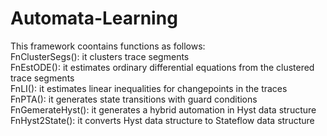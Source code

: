 # Automata-Learning
This framework coontains functions as follows:  
FnClusterSegs(): it clusters trace segments  
FnEstODE(): it estimates ordinary differential equations from the clustered trace segments  
FnLI(): it estimates linear inequalities for changepoints in the traces  
FnPTA(): it generates state transitions with guard conditions  
FnGemerateHyst(): it generates a hybrid automation in Hyst data structure  
FnHyst2State(): it converts Hyst data structure to Stateflow data structure  
